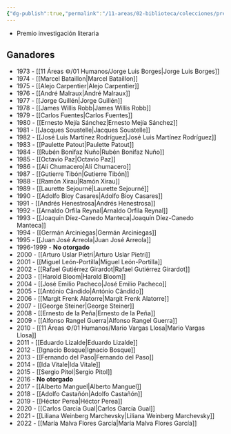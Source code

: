 ```yaml
---
{"dg-publish":true,"permalink":"/11-areas/02-biblioteca/colecciones/premio-internacional-alfonso-reyes/","noteIcon":""}
---
```



- Premio investigación literaria
## Ganadores
- 1973 - [[11 Áreas ⚙/01 Humanos/Jorge Luis Borges\|Jorge Luis Borges]]
- 1974 - [[Marcel Bataillon\|Marcel Bataillon]]
- 1975 - [[Alejo Carpentier\|Alejo Carpentier]]
- 1976 - [[André Malraux\|André Malraux]]
- 1977 - [[Jorge Guillén\|Jorge Guillén]]
- 1978 - [[James Willis Robb\|James Willis Robb]]
- 1979 - [[Carlos Fuentes\|Carlos Fuentes]]
- 1980 - [[Ernesto Mejía Sánchez\|Ernesto Mejía Sánchez]]
- 1981 - [[Jacques Soustelle\|Jacques Soustelle]]
- 1982 - [[José Luis Martínez Rodríguez\|José Luis Martínez Rodríguez]]
- 1983 - [[Paulette Patout\|Paulette Patout]]
- 1984 - [[Rubén Bonifaz Nuño\|Rubén Bonifaz Nuño]]
- 1985 - [[Octavio Paz\|Octavio Paz]]
- 1986 - [[Alí Chumacero\|Alí Chumacero]]
- 1987 - [[Gutierre Tibón\|Gutierre Tibón]]
- 1988 - [[Ramón Xirau\|Ramón Xirau]]
- 1989 - [[Laurette Sejourné\|Laurette Sejourné]]
- 1990 - [[Adolfo Bioy Casares\|Adolfo Bioy Casares]]
- 1991 - [[Andrés Henestrosa\|Andrés Henestrosa]]
- 1992 - [[Arnaldo Orfila Reynal\|Arnaldo Orfila Reynal]]
- 1993 - [[Joaquín Díez-Canedo Manteca\|Joaquín Díez-Canedo Manteca]]
- 1994 - [[Germán Arciniegas\|Germán Arciniegas]]
- 1995 - [[Juan José Arreola\|Juan José Arreola]]
- 1996-1999 - **No otorgado** 
- 2000 - [[Arturo Uslar Pietri\|Arturo Uslar Pietri]]
- 2001 - [[Miguel León-Portilla\|Miguel León-Portilla]]
- 2002 - [[Rafael Gutiérrez Girardot\|Rafael Gutiérrez Girardot]]
- 2003 - [[Harold Bloom\|Harold Bloom]]
- 2004 - [[José Emilio Pacheco\|José Emilio Pacheco]]
- 2005 - [[António Cândido\|António Cândido]]
- 2006 - [[Margit Frenk Alatorre\|Margit Frenk Alatorre]]
- 2007 - [[George Steiner\|George Steiner]]
- 2008 - [[Ernesto de la Peña\|Ernesto de la Peña]]
- 2009 - [[Alfonso Rangel Guerra\|Alfonso Rangel Guerra]]
- 2010 - [[11 Áreas ⚙/01 Humanos/Mario Vargas Llosa\|Mario Vargas Llosa]]
- 2011 - [[Eduardo Lizalde\|Eduardo Lizalde]]
- 2012 - [[Ignacio Bosque\|Ignacio Bosque]]
- 2013 - [[Fernando del Paso\|Fernando del Paso]]
- 2014 - [[Ida Vitale\|Ida Vitale]]
- 2015 - [[Sergio Pitol\|Sergio Pitol]]
- 2016 - **No otorgado**
- 2017 - [[Alberto Manguel\|Alberto Manguel]]
- 2018 - [[Adolfo Castañón\|Adolfo Castañón]]
- 2019 - [[Héctor Perea\|Héctor Perea]]
- 2020 - [[Carlos García Gual\|Carlos García Gual]]
- 2021 - [[Liliana Weinberg Marchevsky\|Liliana Weinberg Marchevsky]]
- 2022 - [[María Malva Flores García\|María Malva Flores García]]

